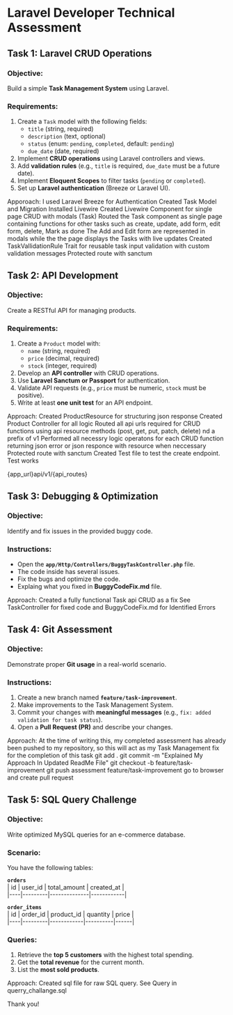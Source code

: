 # **Laravel Developer Technical Assessment**  

## **Task 1: Laravel CRUD Operations**  
### **Objective:**  
Build a simple **Task Management System** using Laravel.  

### **Requirements:**  
1. Create a `Task` model with the following fields:  
   - `title` (string, required)  
   - `description` (text, optional)  
   - `status` (enum: `pending`, `completed`, default: `pending`)  
   - `due_date` (date, required)  
2. Implement **CRUD operations** using Laravel controllers and views.  
3. Add **validation rules** (e.g., `title` is required, `due_date` must be a future date).  
4. Implement **Eloquent Scopes** to filter tasks (`pending` or `completed`).  
5. Set up **Laravel authentication** (Breeze or Laravel UI).  


Apporoach: 
I used Laravel Breeze for Authentication
Created Task Model and Migration
Installed Livewire
Created Livewire Component for single page CRUD with modals (Task)
Routed the Task component as  single page containing functions for other tasks such as create, update, add form, edit form, delete, Mark as done
The Add and Edit form are represented in modals while the the page displays the Tasks with live updates 
Created TaskVallidationRule Trait for reusable task input validation with custom validation messages
Protected route with sanctum



## **Task 2: API Development**  
### **Objective:**  
Create a RESTful API for managing products.  

### **Requirements:**  
1. Create a `Product` model with:  
   - `name` (string, required)  
   - `price` (decimal, required)  
   - `stock` (integer, required)  
2. Develop an **API controller** with CRUD operations.  
3. Use **Laravel Sanctum or Passport** for authentication.  
4. Validate API requests (e.g., `price` must be numeric, `stock` must be positive).  
5. Write at least **one unit test** for an API endpoint.  


Approach:
Created ProductResource for structuring json response
Created Product Controller for all logic
Routed all api urls required for CRUD functions using api resource methods (post, get, put, patch, delete) nd a prefix of v1
Performed all necessry logic operatons for each CRUD function returning json error or json responce with resource when neccessary
Protected route with sanctum
Created Test file to test the create endpoint. Test works

{app_url}api/v1/{api_routes}


## **Task 3: Debugging & Optimization**  
### **Objective:**  
Identify and fix issues in the provided buggy code.  

### **Instructions:**  
- Open the **`app/Http/Controllers/BuggyTaskController.php`** file.  
- The code inside has several issues.  
- Fix the bugs and optimize the code.  
- Explaing what you fixed in **BuggyCodeFix.md** file.  


Approach:
Created a fully functional Task api CRUD as a fix 
See TaskController for fixed code and BuggyCodeFix.md for Identified Errors


## **Task 4: Git Assessment**  
### **Objective:**  
Demonstrate proper **Git usage** in a real-world scenario.  

### **Instructions:**  
1. Create a new branch named **`feature/task-improvement`**.  
2. Make improvements to the Task Management System.  
3. Commit your changes with **meaningful messages** (e.g., `fix: added validation for task status`).  
4. Open a **Pull Request (PR)** and describe your changes.  


Approach:
At the time of writing this, my completed assessment has already been pushed to my repository, so this will act as my Task Management fix for the completion of this task
git add .
git commit -m "Explained My Approach In Updated ReadMe File"
git checkout -b feature/task-improvement
git push assessment feature/task-improvement
go to browser and create pull request


## **Task 5: SQL Query Challenge**  
### **Objective:**  
Write optimized MySQL queries for an e-commerce database.  

### **Scenario:**  
You have the following tables:  

**`orders`**  
| id | user_id | total_amount | created_at |  
|----|---------|--------------|------------|  

**`order_items`**  
| id | order_id | product_id | quantity | price |  
|----|---------|------------|----------|------|  

### **Queries:**  
1. Retrieve the **top 5 customers** with the highest total spending.  
2. Get the **total revenue** for the current month.  
3. List the **most sold products**.  


Approach:
Created sql file for raw SQL query.
See Query in querry_challange.sql



Thank you!
